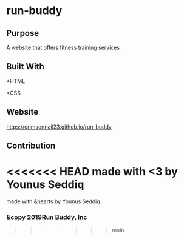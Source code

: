 # run-buddy

## Purpose

A website that offers fitness training services

## Built With

*HTML

*CSS

## Website

https://crimsonnail23.github.io/run-buddy

## Contribution

<<<<<<< HEAD
made with <3 by Younus Seddiq
=======
made with &hearts by Younus Seddiq


### &copy 2019Run Buddy, Inc
>>>>>>> main
